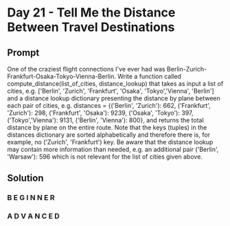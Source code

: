 # Day 21 - Tell Me the Distance Between Travel Destinations

## Prompt

One of the craziest flight connections I've ever had was Berlin-Zurich-Frankfurt-Osaka-Tokyo-Vienna-Berlin. Write a function called compute_distance(list_of_cities, distance_lookup) that takes as input a list of cities, e.g. ['Berlin', 'Zurich', 'Frankfurt', 'Osaka', 'Tokyo','Vienna', 'Berlin'] and a distance lookup dictionary presenting the distance by plane between each pair of cities, e.g. distances = {('Berlin', 'Zurich'): 662, ('Frankfurt', 'Zurich'): 298, ('Frankfurt', 'Osaka'): 9239, ('Osaka', 'Tokyo'): 397, ('Tokyo','Vienna'): 9131, ('Berlin', 'Vienna'): 800}, and returns the total distance by plane on the entire route. Note that the keys (tuples) in the distances dictionary are sorted alphabetically and therefore there is, for example, no ('Zurich', 'Frankfurt') key. Be aware that the distance lookup may contain more information than needed, e.g. an additional pair ('Berlin', 'Warsaw'): 596 which is not relevant for the list of cities given above.

## Solution

### B E G I N N E R



### A D V A N C E D



